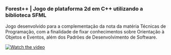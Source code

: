 ### Forest++ | Jogo de plataforma 2d em C++ utilizando a biblioteca SFML

Jogo desenvolvido para a complementação da nota da matéria Técnicas de Programação, com a finalidade de fixar conhecimentos sobre Orientação à Objetos e Eventos, além dos Padrões de Desenvolvimento de Software.

[![Watch the video](https://photos.app.goo.gl/iAwri6UuuKGfqVbD7)](https://youtu.be/rFMaS1IXHmE)

